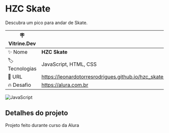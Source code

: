 # HZC Skate

Descubra um pico para andar de Skate.

| :placard: Vitrine.Dev |     |
| -------------  | --- |
| :sparkles: Nome        | **HZC Skate**
| :label: Tecnologias | JavaScript, HTML, CSS
| :rocket: URL         | https://leonardotorresrodrigues.github.io/hzc_skate/
| :fire: Desafio     | https://alura.com.br

![JavaScript](https://img.shields.io/badge/javascript-%23323330.svg?style=for-the-badge&logo=javascript&logoColor=%23F7DF1E)

<!-- Inserir imagem com a #vitrinedev ao final do link -->
<!-- #vitrinedev) -->

## Detalhes do projeto

Projeto feito durante curso da Alura
